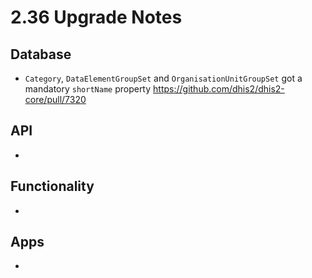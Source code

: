 # 2.36 Upgrade Notes

## Database

- `Category`, `DataElementGroupSet` and `OrganisationUnitGroupSet` got a mandatory `shortName` property https://github.com/dhis2/dhis2-core/pull/7320

## API

- 

## Functionality

- 

## Apps

- 
